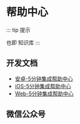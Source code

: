 # 帮助中心

::: tip 提示

也即 知识库
:::

## 开发文档

* [安卓-5分钟集成帮助中心](https://github.com/xiaper/android/tree/master/helpcenter)
* [iOS-5分钟集成帮助中心](https://github.com/xiaper/ios/tree/master/helpcenter)
* [Web-5分钟集成帮助中心](https://github.com/xiaper/web/tree/master/support)

## 微信公众号

<img :src="$withBase('/image/qrcode_xiaperio_430.jpg')" style="width:250px;"/>

<!-- ## 参考 -->
